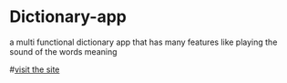 # Dictionary-app
a multi functional dictionary app that has many features like playing the sound of the words meaning

#[visit the site](https://yourabc.netlify.app/)
